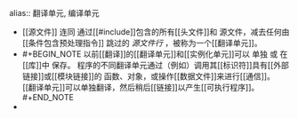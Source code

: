 alias:: 翻译单元, 编译单元

- [[源文件]] 连同 通过[[#include]]包含的所有[[头文件]]和 源文件，减去任何由[[条件包含预处理指令]] 跳过的 *源文件行* ，被称为一个[[翻译单元]]。
- #+BEGIN_NOTE
  以前[[翻译]]的[[翻译单元]]和[[实例化单元]]可以 单独 或 在[[库]]中 保存。
  程序的不同翻译单元通过（例如）调用其[[标识符]]具有[[外部链接]]或[[模块链接]]的 函数、对象，或操作[[数据文件]]来进行[[通信]]。
  [[翻译单元]]可以单独翻译，然后稍后[[链接]]以产生[[可执行程序]]。
  #+END_NOTE
-